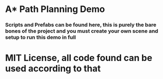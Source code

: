 # A* Path Planning Demo

### Scripts and Prefabs can be found here, this is purely the bare bones of the project and you must create your own scene and setup to run this demo in full

# MIT License, all code found can be used according to that
